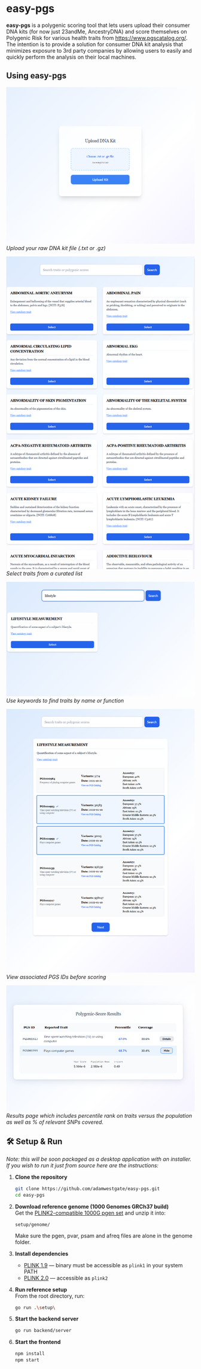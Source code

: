 # easy-pgs

**easy-pgs** is a polygenic scoring tool that lets users upload their consumer DNA kits (for now just 23andMe, AncestryDNA) and score themselves on Polygenic Risk for various health traits from https://www.pgscatalog.org/. The intention is to provide a solution for consumer DNA kit analysis that minimizes exposure to 3rd party companies by allowing users to easily and quickly perform the analysis on their local machines. 


## Using easy-pgs

![Upload Form](images/upload-page.png)  
*Upload your raw DNA kit file (.txt or .gz)*

![AllTraits](images/trait-menu.png)  
*Select traits from a curated list*

![Search](images/search.png)  
*Use keywords to find traits by name or function*

![PGSList](images/trait-pgs-page.png)  
*View associated PGS IDs before scoring*

![Results](images/result-page.png)  
*Results page which includes percentile rank on traits versus the population as well as % of relevant SNPs covered.*


## 🛠️ Setup & Run

*Note: this will be soon packaged as a desktop application with an installer. If you wish to run it just from source here are the instructions:*

1. **Clone the repository**
   ```bash
   git clone https://github.com/adamwestgate/easy-pgs.git
   cd easy-pgs
   ```

2. **Download reference genome (1000 Genomes GRCh37 build)**  
   Get the [PLINK2-compatible 1000G pgen set](https://www.cog-genomics.org/plink2/resources#1kg_phase3) and unzip it into:

   ```
   setup/genome/
   ```

   Make sure the pgen, pvar, psam and afreq files are alone in the genome folder.

3. **Install dependencies**  
   - [PLINK 1.9](https://www.cog-genomics.org/plink/1.9/) — binary must be accessible as `plink1` in your system PATH  
   - [PLINK 2.0](https://www.cog-genomics.org/plink/2.0/) — accessible as `plink2`  

4. **Run reference setup**  
   From the root directory, run:

   ```bash
   go run .\setup\
   ```

5. **Start the backend server**
   ```bash
   go run backend/server
   ```

6. **Start the frontend**
   ```bash
   npm install
   npm start
   ```